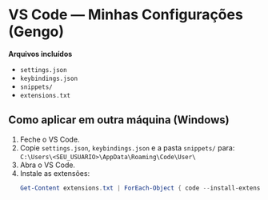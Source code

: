 ﻿# VS Code — Minhas Configurações (Gengo)

**Arquivos incluídos**
- `settings.json`
- `keybindings.json`
- `snippets/`
- `extensions.txt`

## Como aplicar em outra máquina (Windows)
1. Feche o VS Code.
2. Copie `settings.json`, `keybindings.json` e a pasta `snippets/` para:
   `C:\Users\<SEU_USUARIO>\AppData\Roaming\Code\User\`
3. Abra o VS Code.
4. Instale as extensões:
   ```powershell
   Get-Content extensions.txt | ForEach-Object { code --install-extension $_ }
